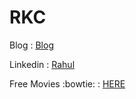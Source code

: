 # RKC

Blog : [Blog](http://techitright.webflow.io/)

Linkedin : [Rahul](linkedin.com/in/rahulchauhan-linkedin)

Free Movies :bowtie: : [HERE](http://yify.tv/)

